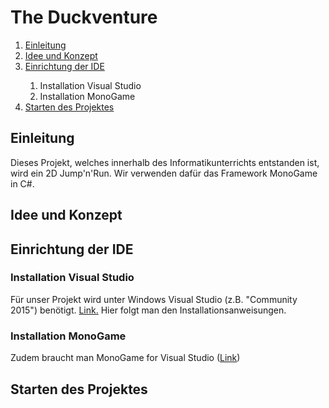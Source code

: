 <h1>The Duckventure</h1>

<ol>
	<li><a href="#Nr1">Einleitung</a></li>
	<li><a href="#Nr2">Idee und Konzept</a></li>
	<li><a href="#Nr3">Einrichtung der IDE</a></li>
		<ol>
			<li>Installation Visual Studio</li>
			<li>Installation MonoGame</li>
		</ol>
	<li><a href="#Nr4">Starten des Projektes</a></li>
</ol>


<h2 id="#Nr1">Einleitung</h2>
<p>Dieses Projekt, welches innerhalb des Informatikunterrichts entstanden ist, wird ein 2D Jump'n'Run. Wir verwenden daf&uuml;r das Framework MonoGame in C&#35;.</p>

<h2 id="#Nr2">Idee und Konzept</h2>
<p></p>

<h2 id="#Nr3">Einrichtung der IDE</h2>
<h3>Installation Visual Studio</h3>
<p>F&uuml;r unser Projekt wird unter Windows Visual Studio (z.B. &quot;Community 2015&quot;) ben&ouml;tigt. <a href="https://www.visualstudio.com/de/downloads/" target="_blank">Link.</a> Hier folgt man den Installationsanweisungen.</p>
		
<h3>Installation MonoGame</h3>
<p>Zudem braucht man MonoGame for Visual Studio (<a href="http://www.monogame.net/downloads/" target="_blank">Link</a>)</p>
		
<h2 id="#Nr4">Starten des Projektes</h2>
